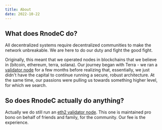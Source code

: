 ```yaml
---
title: About
date: 2022-10-22 
---
```


## What does RnodeC do?

All decentralized systems require decentralized communities to make the network unbreakable.  We are here to do our duty and fight the good fight.  

Originally, this meant that we operated nodes in blockchains that we believe in (bitcoin, ethereum, terra, solana).  Our journey began with Terra - we ran a [validator node](https://hubble.figment.io/terra/chains/columbus-4/validators/AFE642901FCA4501BC0E2641A43B54E8E9D948FC) for a few months before realizing that, essentially, we just didn't have the capital to continue running a secure, robust architecture.  At the same time, our passions were pulling us towards something higher level, for which we search.   


## So does RnodeC actually do anything?  

Actually we do still run an [eth2 validator node](https://beaconcha.in/validator/99abaf48501f91bffb12684c831596f0a8979e2c24d5ad021c9cf850cf29b45d88bc1ab5359462410654e6ecb36fe8dd).  This one is maintained pro bono on behalf of friends and family, for the community.  Our fee is the experience.  

